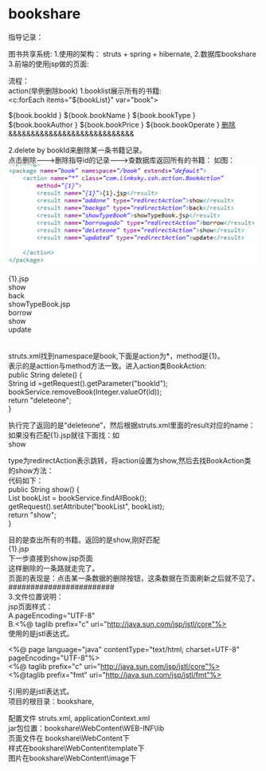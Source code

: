 # bookshare
指导记录：

图书共享系统:
1.使用的架构： struts + spring + hibernate, 
2.数据库bookshare
3.前端的使用jsp做的页面:

流程：  
action(举例删除book)
1.booklist展示所有的书籍:  
<c:forEach items="${bookList}" var="book">  
  <tr>  
    <td>${book.bookId }</td>  
    <td>${book.bookName }</td>  
    <td>${book.bookType }</td>  
    <td>${book.bookAuthor }</td>  
    <td>${book.bookPrice }</td>  
    <td>${book.bookOperate }</td>  
    <td><a href="book/delete?bookId=${book.bookId }">删除</a></td>   
  </tr>  
</c:forEach>  
&&&&&&&&&&&&&&&&&&&&&&&&&&&&  

2.delete by bookId来删除某一条书籍记录。  
点击删除--->删除指导id的记录--->查数据库返回所有的书籍：
如图：
![Image text](https://raw.githubusercontent.com/18729544877/bookshare/master/WebContent/help_image/book.png)
<package name="book" namespace="/book" extends="default">   
<action name="*" class="com.linksky.ssh.action.BookAction"    
	method="{1}">  
	<result name="{1}">{1}.jsp</result>  
	<result name="addone" type="redirectAction">show</result>  
	<result name="backgo" type="redirectAction">back</result>  
	<result name="showTypeBook">showTypeBook.jsp</result>  
	<result name="borrowgodo" type="redirectAction">borrow</result>  
	<result name="deleteone" type="redirectAction">show</result>  
	<result name="updated" type="redirectAction">update</result>  
</action>  
</package>  
struts.xml找到namespace是book,下面是action为*，method是{1}。  
表示的是acttion与method方法一致。进入action类BookAction:  
public String delete() {  
	String id =getRequest().getParameter("bookId");  
	bookService.removeBook(Integer.valueOf(id));  
	return "deleteone";  
}  

执行完了返回的是“deleteone”，然后根据struts.xml里面的result对应的name：  
如果没有匹配<result name="{1}">{1}.jsp</result>就往下面找：如  
<result name="deleteone" type="redirectAction">show</result>  

type为redirectAction表示跳转，将action设置为show,然后去找BookAction类  
的show方法：  
代码如下：  
public String show() {  
	List<Book> bookList = bookService.findAllBook();  
	getRequest().setAttribute("bookList", bookList);  
	return "show";  
}  
	
目的是查出所有的书籍。返回的是show,刚好匹配  
<result name="{1}">{1}.jsp</result>  
下一步直接到show.jsp页面  
这样删除的一条路就走完了。  
页面的表现是：点击某一条数据的删除按钮，这条数据在页面刷新之后就不见了。  
########################  
3.文件位置说明：  
jsp页面样式：  
A.pageEncoding="UTF-8"  
B.<%@ taglib prefix="c" uri="http://java.sun.com/jsp/jstl/core"%>  
使用的是jstl表达式。  

<%@ page language="java" contentType="text/html; charset=UTF-8"  
	pageEncoding="UTF-8"%>  
<%@ taglib prefix="c" uri="http://java.sun.com/jsp/jstl/core"%>  
<%@taglib prefix="fmt" uri="http://java.sun.com/jsp/jstl/fmt"%>  

引用的是jstl表达式。  
项目的根目录：bookshare,  

配置文件 struts.xml, applicationContext.xml  
jar包位置：bookshare\WebContent\WEB-INF\lib  
页面文件在 bookshare\WebContent下  
样式在bookshare\WebContent\template下  
图片在bookshare\WebContent\image下  
